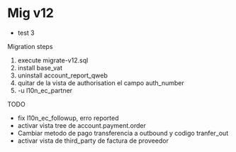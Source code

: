 # Mig  v12

* test 3

Migration steps

1. execute migrate-v12.sql
2. install base_vat
2. uninstall account_report_qweb
3. quitar de la vista de authorisation el campo auth_number
4. -u l10n_ec_partner



TODO

* fix l10n_ec_followup, erro reported
* activar vista tree de account.payment.order
* Cambiar metodo de pago transferencia a outbound y codigo tranfer_out
* activar vista de third_party de factura de proveedor
